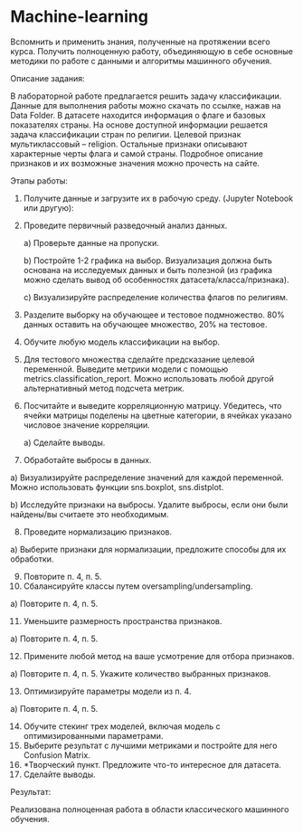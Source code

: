 # Machine-learning
Вспомнить и применить знания, полученные на протяжении всего курса. Получить полноценную работу, объединяющую в себе основные методики по работе с данными и алгоритмы машинного обучения.

Описание задания:

В лабораторной работе предлагается решить задачу классификации. Данные для выполнения работы можно скачать по ссылке, нажав на Data Folder. В датасете находится информация о флаге и базовых показателях страны. На основе доступной информации решается задача классификации стран по религии. Целевой признак мультиклассовый – religion. Остальные признаки описывают характерные черты флага и самой страны. Подробное описание признаков и их возможные значения можно прочесть на сайте.

Этапы работы:

1. Получите данные и загрузите их в рабочую среду. (Jupyter Notebook или другую):

2. Проведите первичный разведочный анализ данных.
   
   a) Проверьте данные на пропуски.
   
   b) Постройте 1-2 графика на выбор. Визуализация должна быть основана на исследуемых данных и быть полезной (из графика можно сделать вывод об особенностях датасета/класса/признака).
   
   c) Визуализируйте распределение количества флагов по религиям.
   
3. Разделите выборку на обучающее и тестовое подмножество. 80% данных оставить на обучающее множество, 20% на тестовое.
4. Обучите любую модель классификации на выбор.
5. Для тестового множества сделайте предсказание целевой переменной. Выведите метрики модели с помощью metrics.classification_report. Можно использовать любой другой альтернативный метод подсчета метрик.
6. Посчитайте и выведите корреляционную матрицу. Убедитесь, что ячейки матрицы поделены на цветные категории, в ячейках указано числовое значение корреляции.
   
     a) Сделайте выводы.
   
7. Обработайте выбросы в данных.
   
  a) Визуализируйте распределение значений для каждой переменной. Можно использовать функции sns.boxplot, sns.distplot.
  
  b) Исследуйте признаки на выбросы. Удалите выбросы, если они были найдены/вы считаете это необходимым.
  
8. Проведите нормализацию признаков.
    
  a) Выберите признаки для нормализации, предложите способы для их обработки.
  
9. Повторите п. 4, п. 5.
10. Сбалансируйте классы путем oversampling/undersampling.
    
  a) Повторите п. 4, п. 5.
  
11. Уменьшите размерность пространства признаков.
    
a) Повторите п. 4, п. 5.

12. Примените любой метод на ваше усмотрение для отбора признаков.
    
a) Повторите п. 4, п. 5. Укажите количество выбранных признаков.

13. Оптимизируйте параметры модели из п. 4.
    
a) Повторите п. 4, п. 5.

14. Обучите стекинг трех моделей, включая модель с оптимизированными параметрами.
15. Выберите результат с лучшими метриками и постройте для него Confusion Matrix.
16. *Творческий пункт. Предложите что-то интересное для датасета.
17. Сделайте выводы.

Результат:

Реализована полноценная работа в области классического машинного обучения.
